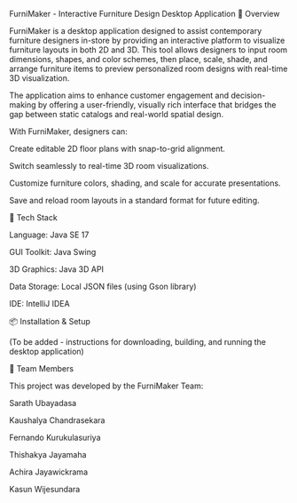 FurniMaker - Interactive Furniture Design Desktop Application
📌 Overview

FurniMaker is a desktop application designed to assist contemporary furniture designers in-store by providing an interactive platform to visualize furniture layouts in both 2D and 3D. This tool allows designers to input room dimensions, shapes, and color schemes, then place, scale, shade, and arrange furniture items to preview personalized room designs with real-time 3D visualization.

The application aims to enhance customer engagement and decision-making by offering a user-friendly, visually rich interface that bridges the gap between static catalogs and real-world spatial design.

With FurniMaker, designers can:

Create editable 2D floor plans with snap-to-grid alignment.

Switch seamlessly to real-time 3D room visualizations.

Customize furniture colors, shading, and scale for accurate presentations.

Save and reload room layouts in a standard format for future editing.

🚀 Tech Stack

Language: Java SE 17

GUI Toolkit: Java Swing

3D Graphics: Java 3D API

Data Storage: Local JSON files (using Gson library)

IDE: IntelliJ IDEA

📦 Installation & Setup

(To be added - instructions for downloading, building, and running the desktop application)

👥 Team Members

This project was developed by the FurniMaker Team:

Sarath Ubayadasa

Kaushalya Chandrasekara

Fernando Kurukulasuriya

Thishakya Jayamaha

Achira Jayawickrama

Kasun Wijesundara
